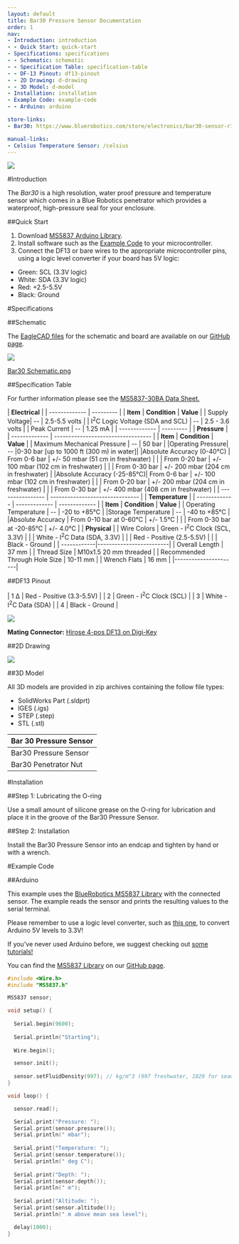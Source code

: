 ```yaml
---
layout: default
title: Bar30 Pressure Sensor Documentation
order: 1
nav:
- Introduction: introduction
- - Quick Start: quick-start
- Specifications: specifications
- - Schematic: schematic
- - Specification Table: specification-table
- - DF-13 Pinout: df13-pinout
- - 2D Drawing: d-drawing
- - 3D Model: d-model
- Installation: installation
- Example Code: example-code
- - Arduino: arduino

store-links:
- Bar30: https://www.bluerobotics.com/store/electronics/bar30-sensor-r1/

manual-links:
- Celsius Temperature Sensor: /celsius
---
```


<img src="/bar30/cad/pressure-sensor-4.png" class="img-responsive" style="max-width:900px"  />

#Introduction

The <em>Bar30</em> is a high resolution, water proof pressure and temperature sensor which comes in a Blue Robotics penetrator which provides a waterproof, high-pressure seal for your enclosure.

##Quick Start

1. Download [MS5837 Arduino Library](https://github.com/bluerobotics/BlueRobotics_MS5837_Library).
2. Install software such as the [Example Code](#example-code) to your microcontroller.
3. Connect the DF13 or bare wires to the appropriate microcontroller pins, using a logic level converter if your board has 5V logic:
  - Green: SCL (3.3V logic)
  - White: SDA (3.3V logic)
  - Red: +2.5-5.5V
  - Black: Ground

#Specifications

##Schematic

The [EagleCAD files](https://github.com/bluerobotics/Bar30-Pressure-Sensor) for the schematic and board are available on our [GitHub page](https://github.com/bluerobotics).

[<img src="/bar30/cad/BAR30-SENSOR-Schematic.png" class="img-responsive" style="max-width:300px" />](/bar30/cad/BAR30-SENSOR-Schematic.png)

[Bar30 Schematic.png](/bar30/cad/BAR30-SENSOR-Schematic.png)

##Specification Table

For further information please see the [MS5837-30BA Data Sheet.](http://meas-spec.com/downloads/MS5837-30BA.pdf)

|      **Electrical**       |
| ------------- | --------- |
| **Item** | **Condition** | **Value** |
| Supply Voltage| -- | 2.5-5.5 volts |
| I<sup>2</sup>C Logic Voltage (SDA and SCL) | -- | 2.5 - 3.6 volts |
| Peak Current   | -- | 1.25 mA   |
| ------------- | --------- |
|                **Pressure**                  		 |
| ------------- | ---------------------------------- |
| **Item** | **Condition** | **Value** |
| Maximum Mechanical Pressure | -- | 50 bar |
|Operating Pressure| -- |0-30 bar [up to 1000 ft (300 m) in water]|
|Absolute Accuracy  (0-40&deg;C) | From 0-6 bar | +/- 50 mbar 	(51 cm in freshwater)		 |
|  				   | From 0-20 bar | +/- 100 mbar (102 cm in freshwater)			 |
|				   | From 0-30 bar | +/- 200 mbar (204 cm in freshwater)    	 |
|Absolute Accuracy (-25-85&deg;C)| From 0-6 bar | +/- 100 mbar 	(102 cm in freshwater)		 |
|  				   | From 0-20 bar | +/- 200 mbar (204 cm in freshwater)			 |
|				   | From 0-30 bar | +/- 400 mbar (408 cm in freshwater)     	 |
| ---------------- | ------------------------------- |
|            **Temperature**            			 |
| ------------- | ------------- | ------------- |
| **Item** | **Condition** | **Value** |
| Operating Temperature | -- | -20 to +85&deg;C |
|Storage Temperature | -- | -40 to +85&deg;C                        |
|Absolute Accuracy   | From 0-10 bar at 0-60&deg;C | +/- 1.5&deg;C      |
|                    | From 0-30 bar at -20-85&deg;C |  +/- 4.0&deg;C   |
|  **Physical**  |
| Wire Colors | Green - I<sup>2</sup>C Clock (SCL, 3.3V) |
|             | White - I<sup>2</sup>C Data (SDA, 3.3V) |
|             | Red - Positive (2.5-5.5V) |
|             | Black - Ground          |
| ------------|-------------------------|
| Overall Length | 37 mm |
| Thread Size    | M10x1.5 20 mm threaded |
| Recommended Through Hole Size | 10-11 mm |
| Wrench Flats | 16 mm |
|----------------------|

##DF13 Pinout

| 1 &Delta; |  Red - Positive (3.3-5.5V) |
| 2 |  Green - I<sup>2</sup>C Clock (SCL) |
| 3 |  White - I<sup>2</sup>C Data (SDA)  |
| 4 |  Black - Ground          |

<img src="/bar30/cad/DF-13_Pinout.png" class="img-responsive" style="max-width:900px" />

**Mating Connector:** [Hirose 4-pos DF13 on Digi-Key](http://www.digikey.com/product-detail/en/DF13-4P-1.25DSA/H2193-ND/241767)

##2D Drawing

<img src="/assets/images/BAR30-2view.png" class="img-responsive" style="max-width:900px" />

##3D Model

All 3D models are provided in zip archives containing the follow file types:

- SolidWorks Part (.sldprt)
- IGES (.igs) 
- STEP (.step)
- STL (.stl)

|		**Bar 30 Pressure Sensor**																						|
| --------------------------------------------------------------------------------------------- |
| Bar30 Pressure Sensor      | [BAR30-PRESSURE-SENSOR-R1.zip](cad/BAR30-PRESSURE-SENSOR-R1.zip) |
| Bar30 Penetrator Nut		 | [PENETRATOR-M-NUT-10-A-R2.zip](http://www.bluerobotics.com/models/PENETRATOR-M-NUT-10-A-R2.zip)|																								|

#Installation

##Step 1: Lubricating the O-ring

Use a small amount of silicone grease on the O-ring for lubrication and place it in the groove of the Bar30 Pressure Sensor. 

##Step 2: Installation

Install the Bar30 Pressure Sensor into an endcap and tighten by hand or with a wrench.

#Example Code

##Arduino

This example uses the [BlueRobotics MS5837 Library](https://github.com/bluerobotics/BlueRobotics_MS5837_Library) with the connected sensor. The example reads the sensor and prints the resulting values to the serial terminal.

Please remember to use a logic level converter, such as [this one](https://www.sparkfun.com/products/12009), to convert Arduino 5V levels to 3.3V!

If you've never used Arduino before, we suggest checking out [some tutorials!](https://www.arduino.cc/en/Tutorial/HomePage)

You can find the [MS5837 Library](https://github.com/bluerobotics/BlueRobotics_MS5837_Library) on our [GitHub page](https://github.com/bluerobotics).

~~~~~~~~~~ cpp
#include <Wire.h>
#include "MS5837.h"

MS5837 sensor;

void setup() {
  
  Serial.begin(9600);
  
  Serial.println("Starting");
  
  Wire.begin();

  sensor.init();
  
  sensor.setFluidDensity(997); // kg/m^3 (997 freshwater, 1029 for seawater)
}

void loop() {

  sensor.read();

  Serial.print("Pressure: "); 
  Serial.print(sensor.pressure()); 
  Serial.println(" mbar");
  
  Serial.print("Temperature: "); 
  Serial.print(sensor.temperature()); 
  Serial.println(" deg C");
  
  Serial.print("Depth: "); 
  Serial.print(sensor.depth()); 
  Serial.println(" m");
  
  Serial.print("Altitude: "); 
  Serial.print(sensor.altitude()); 
  Serial.println(" m above mean sea level");

  delay(1000);
}
~~~~~~~~~~~~~~~~
